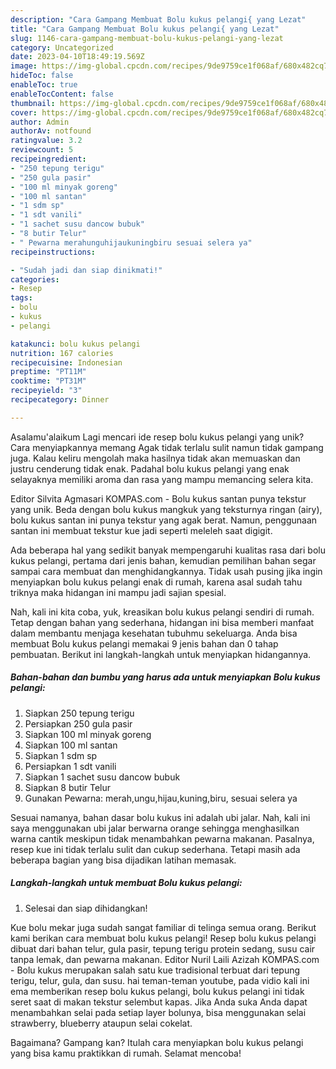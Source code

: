 ```yaml
---
description: "Cara Gampang Membuat Bolu kukus pelangi{ yang Lezat"
title: "Cara Gampang Membuat Bolu kukus pelangi{ yang Lezat"
slug: 1146-cara-gampang-membuat-bolu-kukus-pelangi-yang-lezat
category: Uncategorized
date: 2023-04-10T18:49:19.569Z
image: https://img-global.cpcdn.com/recipes/9de9759ce1f068af/680x482cq70/bolu-kukus-pelangi-foto-resep-utama.jpg
hideToc: false
enableToc: true
enableTocContent: false
thumbnail: https://img-global.cpcdn.com/recipes/9de9759ce1f068af/680x482cq70/bolu-kukus-pelangi-foto-resep-utama.jpg
cover: https://img-global.cpcdn.com/recipes/9de9759ce1f068af/680x482cq70/bolu-kukus-pelangi-foto-resep-utama.jpg
author: Admin
authorAv: notfound
ratingvalue: 3.2
reviewcount: 5
recipeingredient:
- "250 tepung terigu"
- "250 gula pasir"
- "100 ml minyak goreng"
- "100 ml santan"
- "1 sdm sp"
- "1 sdt vanili"
- "1 sachet susu dancow bubuk"
- "8 butir Telur"
- " Pewarna merahunguhijaukuningbiru sesuai selera ya"
recipeinstructions:

- "Sudah jadi dan siap dinikmati!"
categories:
- Resep
tags:
- bolu
- kukus
- pelangi

katakunci: bolu kukus pelangi 
nutrition: 167 calories
recipecuisine: Indonesian
preptime: "PT11M"
cooktime: "PT31M"
recipeyield: "3"
recipecategory: Dinner

---
```



Asalamu'alaikum Lagi mencari ide resep bolu kukus pelangi yang unik? Cara menyiapkannya memang Agak tidak terlalu sulit namun tidak gampang juga. Kalau keliru mengolah maka hasilnya tidak akan memuaskan dan justru cenderung tidak enak. Padahal bolu kukus pelangi yang enak selayaknya memiliki aroma dan rasa yang mampu memancing selera kita.


Editor Silvita Agmasari KOMPAS.com - Bolu kukus santan punya tekstur yang unik. Beda dengan bolu kukus mangkuk yang teksturnya ringan (airy), bolu kukus santan ini punya tekstur yang agak berat. Namun, penggunaan santan ini membuat tekstur kue jadi seperti meleleh saat digigit.

Ada beberapa hal yang sedikit banyak mempengaruhi kualitas rasa dari bolu kukus pelangi, pertama dari jenis bahan, kemudian pemilihan bahan segar sampai cara membuat dan menghidangkannya. Tidak usah pusing jika ingin menyiapkan bolu kukus pelangi enak di rumah, karena asal sudah tahu triknya maka hidangan ini mampu jadi sajian spesial.


Nah, kali ini kita coba, yuk, kreasikan bolu kukus pelangi sendiri di rumah. Tetap dengan bahan yang sederhana, hidangan ini bisa memberi manfaat dalam membantu menjaga kesehatan tubuhmu sekeluarga. Anda bisa membuat Bolu kukus pelangi memakai 9 jenis bahan dan 0 tahap pembuatan. Berikut ini langkah-langkah untuk menyiapkan hidangannya.

<!--inarticleads1-->

##### Bahan-bahan dan bumbu yang harus ada untuk menyiapkan Bolu kukus pelangi:

1. Siapkan 250 tepung terigu
1. Persiapkan 250 gula pasir
1. Siapkan 100 ml minyak goreng
1. Siapkan 100 ml santan
1. Siapkan 1 sdm sp
1. Persiapkan 1 sdt vanili
1. Siapkan 1 sachet susu dancow bubuk
1. Siapkan 8 butir Telur
1. Gunakan  Pewarna: merah,ungu,hijau,kuning,biru, sesuai selera ya


Sesuai namanya, bahan dasar bolu kukus ini adalah ubi jalar. Nah, kali ini saya menggunakan ubi jalar berwarna orange sehingga menghasilkan warna cantik meskipun tidak menambahkan pewarna makanan. Pasalnya, resep kue ini tidak terlalu sulit dan cukup sederhana. Tetapi masih ada beberapa bagian yang bisa dijadikan latihan memasak. 

<!--inarticleads2-->

##### Langkah-langkah untuk membuat Bolu kukus pelangi:


1. Selesai dan siap dihidangkan!

Kue bolu mekar juga sudah sangat familiar di telinga semua orang. Berikut kami berikan cara membuat bolu kukus pelangi! Resep bolu kukus pelangi dibuat dari bahan telur, gula pasir, tepung terigu protein sedang, susu cair tanpa lemak, dan pewarna makanan. Editor Nuril Laili Azizah KOMPAS.com - Bolu kukus merupakan salah satu kue tradisional terbuat dari tepung terigu, telur, gula, dan susu. hai teman-teman youtube, pada vidio kali ini ema memberikan resep bolu kukus pelangi, bolu kukus pelangi ini tidak seret saat di makan tekstur selembut kapas. Jika Anda suka Anda dapat menambahkan selai pada setiap layer bolunya, bisa menggunakan selai strawberry, blueberry ataupun selai cokelat. 

Bagaimana? Gampang kan? Itulah cara menyiapkan bolu kukus pelangi yang bisa kamu praktikkan di rumah. Selamat mencoba!
